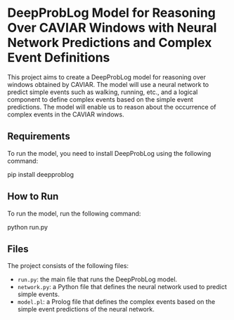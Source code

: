 # DeepProbLog Model for Reasoning Over CAVIAR Windows with Neural Network Predictions and Complex Event Definitions

This project aims to create a DeepProbLog model for reasoning over windows obtained by CAVIAR. The model will use a neural network to predict simple events such as walking, running, etc., and a logical component to define complex events based on the simple event predictions. The model will enable us to reason about the occurrence of complex events in the CAVIAR windows.

## Requirements

To run the model, you need to install DeepProbLog using the following command:

pip install deepproblog


## How to Run

To run the model, run the following command:

python run.py

## Files

The project consists of the following files:

- `run.py`: the main file that runs the DeepProbLog model.
- `network.py`: a Python file that defines the neural network used to predict simple events.
- `model.pl`: a Prolog file that defines the complex events based on the simple event predictions of the neural network.
